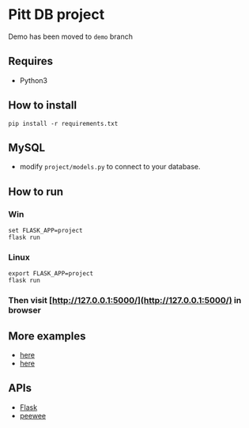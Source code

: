 # Pitt DB project

Demo has been moved to `demo` branch

## Requires

- Python3

## How to install

```
pip install -r requirements.txt
```

## MySQL

- modify `project/models.py` to connect to your database.

## How to run

### Win
```
set FLASK_APP=project
flask run
```

### Linux
```
export FLASK_APP=project
flask run
```

### Then visit [http://127.0.0.1:5000/](http://127.0.0.1:5000/) in browser

## More examples
- [here](https://www.digitalocean.com/community/tutorials/how-to-add-authentication-to-your-app-with-flask-login)
- [here](https://github.com/coleifer/peewee/tree/master/examples/twitter)

## APIs
- [Flask](https://flask.palletsprojects.com/en/1.1.x/quickstart/)
- [peewee](http://docs.peewee-orm.com/en/latest/peewee/quickstart.html)

